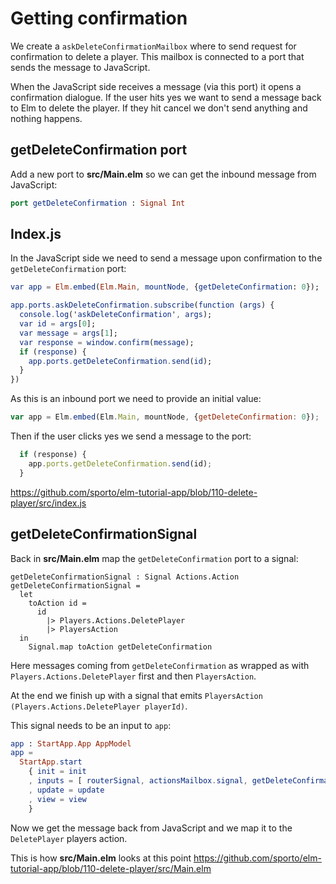 # Getting confirmation

We create a `askDeleteConfirmationMailbox` where to send request for confirmation to delete a player. This mailbox is connected to a port that sends the message to JavaScript. 

When the JavaScript side receives a message (via this port) it opens a confirmation dialogue. If the user hits yes we want to send a message back to Elm to delete the player. If they hit cancel we don't send anything and nothing happens.

## getDeleteConfirmation port

Add a new port to __src/Main.elm__ so we can get the inbound message from JavaScript:

```elm
port getDeleteConfirmation : Signal Int
```

## Index.js

In the JavaScript side we need to send a message upon confirmation to the `getDeleteConfirmation` port:

```elm
var app = Elm.embed(Elm.Main, mountNode, {getDeleteConfirmation: 0});

app.ports.askDeleteConfirmation.subscribe(function (args) {
  console.log('askDeleteConfirmation', args);
  var id = args[0];
  var message = args[1];
  var response = window.confirm(message);
  if (response) {
    app.ports.getDeleteConfirmation.send(id);
  }
})
```

As this is an inbound port we need to provide an initial value:

```js
var app = Elm.embed(Elm.Main, mountNode, {getDeleteConfirmation: 0});
```

Then if the user clicks yes we send a message to the port:
```js
  if (response) {
    app.ports.getDeleteConfirmation.send(id);
  }
```

<https://github.com/sporto/elm-tutorial-app/blob/110-delete-player/src/index.js>

## getDeleteConfirmationSignal

Back in __src/Main.elm__ map the `getDeleteConfirmation` port to a signal:

```
getDeleteConfirmationSignal : Signal Actions.Action
getDeleteConfirmationSignal =
  let
    toAction id =
      id
        |> Players.Actions.DeletePlayer
        |> PlayersAction
  in
    Signal.map toAction getDeleteConfirmation
```

Here messages coming from `getDeleteConfirmation` as wrapped as with `Players.Actions.DeletePlayer` first and then `PlayersAction`. 

At the end we finish up with a signal that emits `PlayersAction (Players.Actions.DeletePlayer playerId)`.

This signal needs to be an input to `app`:

```elm
app : StartApp.App AppModel
app =
  StartApp.start
    { init = init
    , inputs = [ routerSignal, actionsMailbox.signal, getDeleteConfirmationSignal ]
    , update = update
    , view = view
    }
 ```
 
Now we get the message back from JavaScript and we map it to the `DeletePlayer` players action.

This is how __src/Main.elm__ looks at this point <https://github.com/sporto/elm-tutorial-app/blob/110-delete-player/src/Main.elm>

